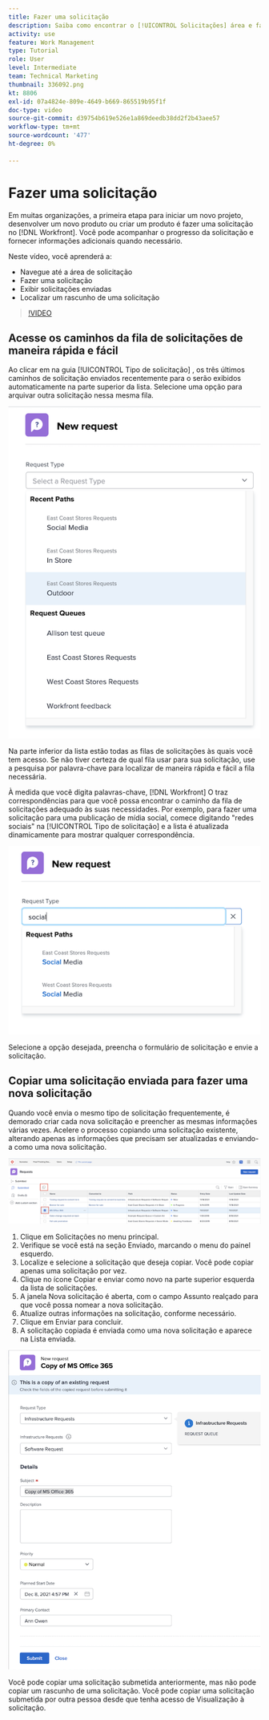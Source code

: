 ```yaml
---
title: Fazer uma solicitação
description: Saiba como encontrar o [!UICONTROL Solicitações] área e faça uma solicitação no [!DNL  Workfront]. Em seguida, saiba como visualizar solicitações enviadas e de rascunho.
activity: use
feature: Work Management
type: Tutorial
role: User
level: Intermediate
team: Technical Marketing
thumbnail: 336092.png
kt: 8806
exl-id: 07a4824e-809e-4649-b669-865519b95f1f
doc-type: video
source-git-commit: d39754b619e526e1a869deedb38dd2f2b43aee57
workflow-type: tm+mt
source-wordcount: '477'
ht-degree: 0%

---
```


# Fazer uma solicitação

Em muitas organizações, a primeira etapa para iniciar um novo projeto, desenvolver um novo produto ou criar um produto é fazer uma solicitação no [!DNL Workfront]. Você pode acompanhar o progresso da solicitação e fornecer informações adicionais quando necessário.

Neste vídeo, você aprenderá a:

* Navegue até a área de solicitação
* Fazer uma solicitação
* Exibir solicitações enviadas
* Localizar um rascunho de uma solicitação

>[!VIDEO](https://video.tv.adobe.com/v/336092/?quality=12)

## Acesse os caminhos da fila de solicitações de maneira rápida e fácil

Ao clicar em na guia [!UICONTROL Tipo de solicitação] , os três últimos caminhos de solicitação enviados recentemente para o serão exibidos automaticamente na parte superior da lista. Selecione uma opção para arquivar outra solicitação nessa mesma fila.

![Menu Tipo de solicitação mostrando a lista de caminhos de solicitação recentes](assets/collaborator-fundamentals-1.png)

Na parte inferior da lista estão todas as filas de solicitações às quais você tem acesso. Se não tiver certeza de qual fila usar para sua solicitação, use a pesquisa por palavra-chave para localizar de maneira rápida e fácil a fila necessária.

À medida que você digita palavras-chave, [!DNL Workfront] O traz correspondências para que você possa encontrar o caminho da fila de solicitações adequado às suas necessidades. Por exemplo, para fazer uma solicitação para uma publicação de mídia social, comece digitando &quot;redes sociais&quot; na [!UICONTROL Tipo de solicitação] e a lista é atualizada dinamicamente para mostrar qualquer correspondência.

![Menu Tipo de solicitação com uma palavra digitada no campo para mostrar caminhos de solicitações recentes](assets/collaborator-fundamentals-2.png)

Selecione a opção desejada, preencha o formulário de solicitação e envie a solicitação.

## Copiar uma solicitação enviada para fazer uma nova solicitação

Quando você envia o mesmo tipo de solicitação frequentemente, é demorado criar cada nova solicitação e preencher as mesmas informações várias vezes. Acelere o processo copiando uma solicitação existente, alterando apenas as informações que precisam ser atualizadas e enviando-a como uma nova solicitação.

![Imagem de uma tela mostrando como selecionar e copiar uma solicitação.](assets/copy-a-request-icon.png)

1. Clique em Solicitações no menu principal.
1. Verifique se você está na seção Enviado, marcando o menu do painel esquerdo.
1. Localize e selecione a solicitação que deseja copiar. Você pode copiar apenas uma solicitação por vez.
1. Clique no ícone Copiar e enviar como novo na parte superior esquerda da lista de solicitações.
1. A janela Nova solicitação é aberta, com o campo Assunto realçado para que você possa nomear a nova solicitação.
1. Atualize outras informações na solicitação, conforme necessário.
1. Clique em Enviar para concluir.
1. A solicitação copiada é enviada como uma nova solicitação e aparece na Lista enviada.

![Imagem de uma tela mostrando como selecionar e copiar uma solicitação.](assets/copy-of-a-request.png)

Você pode copiar uma solicitação submetida anteriormente, mas não pode copiar um rascunho de uma solicitação. Você pode copiar uma solicitação submetida por outra pessoa desde que tenha acesso de Visualização à solicitação.

<!---
Learn more
Requests area overview
Create and submit Workfront requests
Guides
Make a work request
--->
